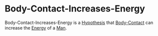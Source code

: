 # Body-Contact-Increases-Energy

Body-Contact-Increases-Energy is a [Hypothesis](600028.md) that [Body-Contact](40000015.md) can increase the [Energy](10000040.md) of a [Man](40000004.md).